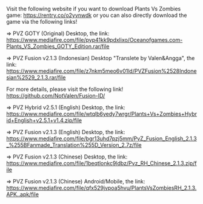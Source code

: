 Visit the following website if you want to download Plants Vs Zombies game: https://rentry.co/o2yvnwdk or you can also directly download the game via the following links!

=> PVZ GOTY (Original) Desktop, the link: https://www.mediafire.com/file/pyp41kk9pdxlixo/Oceanofgames.com-Plants_VS_Zombies_GOTY_Edition.rar/file

=> PVZ Fusion v2.1.3 (Indonesian) Desktop "Translete by Valen&Angga", the link:
https://www.mediafire.com/file/z7nkm5meo6v01ld/PVZFusion%2528Indonesian%2529_2.1.3.rar/file

For more details, please visit the following link! https://github.com/NotValen/Fusion-ID/

=> PVZ Hybrid v2.5.1 (English) Desktop, the link: https://www.mediafire.com/file/wtqlb6yedy7wrgr/Plants+Vs+Zombies+Hybrid+English+v2.5.1+v1.4.zip/file

=> PVZ Fusion v2.1.3 (English) Desktop, the link: https://www.mediafire.com/file/bgr13uhd7pzj5mm/PvZ_Fusion_English_2.1.3_%255BFanmade_Translation%255D_Version_2.7z/file

=> PVZ Fusion v2.1.3 (Chinese) Desktop, the link: https://www.mediafire.com/file/1beqtlonkc9ldbz/Pvz_RH_Chinese_2.1.3.zip/file

=> PVZ Fusion v2.1.3 (Chinese) Android/Mobile, the link: https://www.mediafire.com/file/qfx529jvpoa5hvu/PlantsVsZombiesRH_2.1.3.APK..apk/file

